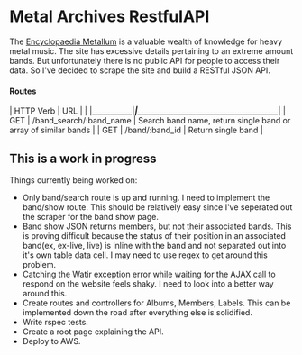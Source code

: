 # Metal Archives RestfulAPI

The [Encyclopaedia Metallum](http://www.metal-archives.com) is a valuable wealth of knowledge for heavy metal music.  The site has excessive details pertaining to an extreme amount bands.  But unfortunately there is no public API for people to access their data.  So I've decided to scrape the site and build a RESTful JSON API.

#### Routes
| HTTP Verb | URL                     |                                                                |
|___________|_________________________|________________________________________________________________|
| GET       | /band_search/:band_name | Search band name, return single band or array of similar bands |
| GET       | /band/:band_id          | Return single band                                             |

## This is a work in progress
Things currently being worked on:

  * Only band/search route is up and running.  I need to implement the band/show route.  This should be relatively easy since I've seperated out the scraper for the band show page.
  * Band show JSON returns members, but not their associated bands.  This is proving difficult because the status of their position in an associated band(ex, ex-live, live) is inline with the band and not separated out into it's own table data cell.  I may need to use regex to get around this problem.
  * Catching the Watir exception error while waiting for the AJAX call to respond on the website feels shaky.  I need to look into a better way around this.
  * Create routes and controllers for Albums, Members, Labels.  This can be implemented down the road after everything else is solidified.
  * Write rspec tests.
  * Create a root page explaining the API.
  * Deploy to AWS.